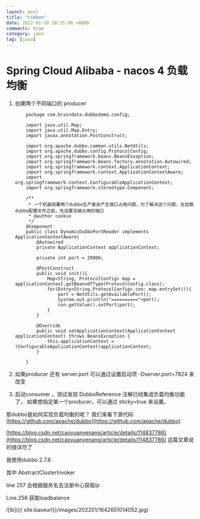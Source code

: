 ```yaml
---
layout: post
title: "ribbon"
date: 2022-01-20 10:25:06 +0800
comments: true
category: java
tag: [java]
---
```




#  Spring Cloud Alibaba - nacos 4 负载均衡

1. 创建两个不同端口的 producer 

    ```
       	package com.braindata.dubbodemo.config;
       
        import java.util.Map;
        import java.util.Map.Entry;
        import javax.annotation.PostConstruct;

        import org.apache.dubbo.common.utils.NetUtils;
        import org.apache.dubbo.config.ProtocolConfig;
        import org.springframework.beans.BeansException;
        import org.springframework.beans.factory.annotation.Autowired;
        import org.springframework.context.ApplicationContext;
        import org.springframework.context.ApplicationContextAware;
        import org.springframework.context.ConfigurableApplicationContext;
        import org.springframework.stereotype.Component;

        /**
         * 一个机器部署两个dubbo生产者会产生端口占用问题，为了解决这个问题，在加载dubbo配置文件之前，先设置没被占用的端口
         * @author cookie
         */
        @Component
        public class DynamicDubboPortReader implements ApplicationContextAware{
            @Autowired
            private ApplicationContext applicationContext;

            private int port = 20880;

            @PostConstruct
            public void init(){
                Map<String, ProtocolConfig> map = applicationContext.getBeansOfType(ProtocolConfig.class);
                for(Entry<String,ProtocolConfig> con: map.entrySet()){
                    port = NetUtils.getAvailablePort();
                    System.out.println("=========="+port);
                    con.getValue().setPort(port);
                }
            }

            @Override
            public void setApplicationContext(ApplicationContext applicationContext) throws BeansException {
                this.applicationContext = (ConfigurableApplicationContext)applicationContext;
            }

        }

   ```
   
2. 如果producer 还有 server.port 可以通过设置启动项 -Dserver.port=7824 来改变
3. 启动consumer ，测试发现 DubboReference 注解已经集成负载均衡功能了， 如果想指定某一个producer，可以通过 sticky=true 来设置。

那dubbo是如何实现负载均衡的呢？ 我们来看下源代码 [https://github.com/apache/dubbo](https://github.com/apache/dubbo)



[https://blog.csdn.net/caoyuanyenang/article/details/114837786](https://blog.csdn.net/caoyuanyenang/article/details/114837786) 这篇文章说的很详尽了



我使用dubbo 2.7.8

其中 AbstractClusterInvoker 

line 257 会根据服务名去注册中心获取ip

Line 258 获取loadbalance

![lb]({{ site.baseurl}}/images/202201/1642651014052.jpg)





